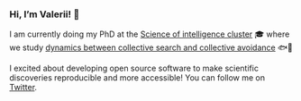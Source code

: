 ### Hi, I’m Valerii! 👋

I am currently doing my PhD at the [Science of intelligence cluster](https://www.scienceofintelligence.de/) 🎓 where we study [dynamics between collective search and collective avoidance](https://www.scienceofintelligence.de/research/researchprojects/project_51/) 🐟🐠

I excited about developing open source software to make scientific discoveries reproducible and more accessible! You can follow me on [Twitter](https://twitter.com/ValeriiChirkov).
